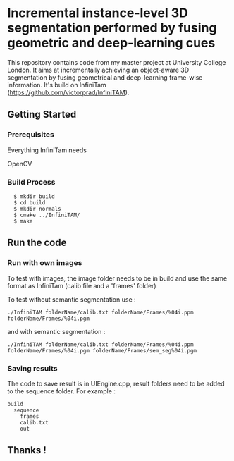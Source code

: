 # Incremental instance-level 3D segmentation performed by fusing geometric and deep-learning cues

This repository contains code from my master project at University College London. It aims at incrementally achieving an object-aware 3D segmentation by fusing geometrical and deep-learning frame-wise information.
It's build on InfiniTam (https://github.com/victorprad/InfiniTAM). 

## Getting Started

### Prerequisites

Everything InfiniTam needs

OpenCV 

### Build Process

```
  $ mkdir build
  $ cd build
  $ mkdir normals
  $ cmake ../InfiniTAM/ 
  $ make
```

## Run the code

### Run with own images

To test with images, the image folder needs to be in build and use the same format as InfiniTam (calib file and a 'frames' folder)

To test without semantic segmentation use : 
```
./InfiniTAM folderName/calib.txt folderName/Frames/%04i.ppm folderName/Frames/%04i.pgm
```
and with semantic segmentation : 
```
./InfiniTAM folderName/calib.txt folderName/Frames/%04i.ppm folderName/Frames/%04i.pgm folderName/Frames/sem_seg%04i.pgm
```

### Saving results 
The code to save result is in UIEngine.cpp, result folders need to be added to the sequence folder. 
For example : 
```
build
  sequence
    frames
    calib.txt
    out
```

## Thanks !



